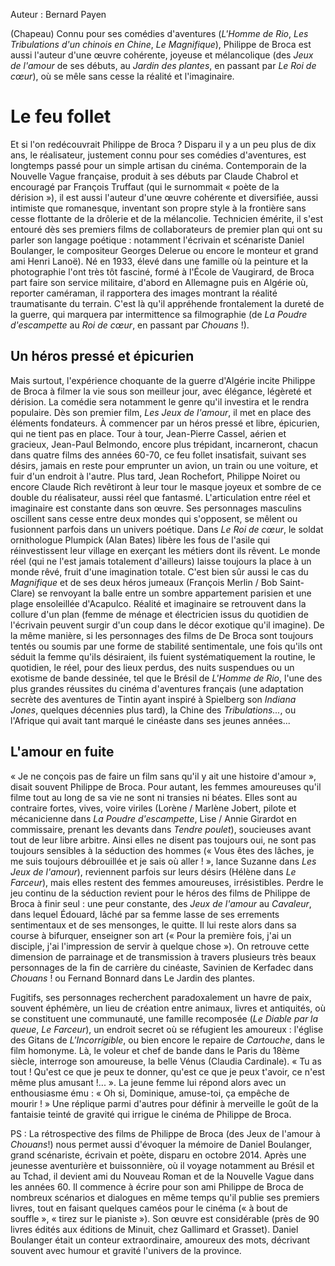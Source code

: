 Auteur : Bernard Payen

(Chapeau) Connu pour ses comédies d'aventures (*L'Homme de Rio*, *Les Tribulations d'un chinois en Chine*, *Le Magnifique*), Philippe de Broca est aussi l'auteur d'une œuvre cohérente, joyeuse et mélancolique (des *Jeux de l'amour* de ses débuts, au *Jardin des plantes*, en passant par *Le Roi de cœur*), où se mêle sans cesse la réalité et l'imaginaire.

# Le feu follet

Et si l'on redécouvrait Philippe de Broca&nbsp;? Disparu il y a un peu plus de dix ans, le réalisateur, justement connu pour ses comédies d'aventures, est longtemps passé pour un simple artisan du cinéma. Contemporain de la Nouvelle Vague française, produit à ses débuts par Claude Chabrol et encouragé par François Truffaut (qui le surnommait «&nbsp;poète de la dérision&nbsp;»), il est aussi l'auteur d'une œuvre cohérente et diversifiée, aussi intimiste que romanesque, inventant son propre style à la frontière sans cesse flottante de la drôlerie et de la mélancolie. Technicien émérite, il s'est entouré dès ses premiers films de collaborateurs de premier plan qui ont su parler son langage poétique&nbsp;: notamment l'écrivain et scénariste Daniel Boulanger, le compositeur Georges Delerue ou encore le monteur et grand ami Henri Lanoë). Né en 1933, élevé dans une famille où la peinture et la photographie l'ont très tôt fasciné, formé à l'École de Vaugirard, de Broca part faire son service militaire, d'abord en Allemagne puis en Algérie où, reporter caméraman, il rapportera des images montrant la réalité traumatisante du terrain. C'est là qu'il appréhende frontalement la dureté de la guerre, qui marquera par intermittence sa filmographie (de *La Poudre d'escampette* au *Roi de cœur*, en passant par *Chouans*&nbsp;!).

## Un héros pressé et épicurien

Mais surtout, l'expérience choquante de la guerre d'Algérie incite Philippe de Broca à filmer la vie sous son meilleur jour, avec élégance, légèreté et dérision. La comédie sera notamment le genre qu'il investira et le rendra populaire. Dès son premier film, *Les Jeux de l'amour*, il met en place des éléments fondateurs. À commencer par un héros pressé et libre, épicurien, qui ne tient pas en place. Tour à tour, Jean-Pierre Cassel, aérien et gracieux, Jean-Paul Belmondo, encore plus trépidant, incarneront, chacun dans quatre films des années 60-70, ce feu follet insatisfait, suivant ses désirs, jamais en reste pour emprunter un avion, un train ou une voiture, et fuir d'un endroit à l'autre. Plus tard, Jean Rochefort, Philippe Noiret ou encore Claude Rich revêtiront à leur tour le masque joyeux et sombre de ce double du réalisateur, aussi réel que fantasmé. L'articulation entre réel et imaginaire est constante dans son œuvre. Ses personnages masculins oscillent sans cesse entre deux mondes qui s'opposent, se mêlent ou fusionnent parfois dans un univers poétique. Dans *Le Roi de cœur*, le soldat ornithologue Plumpick (Alan Bates) libère les fous de l'asile qui réinvestissent leur village en exerçant les métiers dont ils rêvent. Le monde réel (qui ne l'est jamais totalement d'ailleurs) laisse toujours la place à un monde rêvé, fruit d'une imagination totale. C'est bien sûr aussi le cas du *Magnifique* et de ses deux héros jumeaux (François Merlin / Bob Saint-Clare) se renvoyant la balle entre un sombre appartement parisien et une plage ensoleillée d'Acapulco. Réalité et imaginaire se retrouvent dans la collure d'un plan (femme de ménage et électricien issus du quotidien de l'écrivain peuvent surgir d'un coup dans le décor exotique qu'il imagine). De la même manière, si les personnages des films de De Broca sont toujours tentés ou soumis par une forme de stabilité sentimentale, une fois qu'ils ont séduit la femme qu'ils désiraient, ils fuient systématiquement la routine, le quotidien, le réel, pour des lieux perdus, des nuits suspendues ou un exotisme de bande dessinée, tel que le Brésil de *L'Homme de Rio*, l'une des plus grandes réussites du cinéma d'aventures français (une adaptation secrète des aventures de Tintin ayant inspiré à Spielberg son *Indiana Jones*, quelques décennies plus tard), la Chine des *Tribulations...*, ou l'Afrique qui avait tant marqué le cinéaste dans ses jeunes années...

## L'amour en fuite

«&nbsp;Je ne conçois pas de faire un film sans qu'il y ait une histoire d'amour&nbsp;», disait souvent Philippe de Broca. Pour autant, les femmes amoureuses qu'il filme tout au long de sa vie ne sont ni transies ni béates. Elles sont au contraire fortes, vives, voire viriles (Lorène / Marlène Jobert, pilote et mécanicienne dans *La Poudre d'escampette*, Lise / Annie Girardot en commissaire, prenant les devants dans *Tendre poulet*), soucieuses avant tout de leur libre arbitre. Ainsi elles ne disent pas toujours oui, ne sont pas toujours sensibles à la séduction des hommes («&nbsp;Vous êtes des lâches, je me suis toujours débrouillée et je sais où aller&nbsp;!&nbsp;», lance Suzanne dans *Les Jeux de l'amour*), reviennent parfois sur leurs désirs (Hélène dans *Le Farceur*), mais elles restent des femmes amoureuses, irrésistibles. Perdre le jeu continu de la séduction revient pour le héros des films de Philippe de Broca à finir seul&nbsp;: une peur constante, des *Jeux de l'amour* au *Cavaleur*, dans lequel Édouard, lâché par sa femme lasse de ses errements sentimentaux et de ses mensonges, le quitte. Il lui reste alors dans sa course à bifurquer, enseigner son art («&nbsp;Pour la première fois, j'ai un disciple, j'ai l'impression de servir à quelque chose&nbsp;»). On retrouve cette dimension de parrainage et de transmission à travers plusieurs très beaux personnages de la fin de carrière du cinéaste, Savinien de Kerfadec dans *Chouans*&nbsp;! ou Fernand Bonnard dans Le Jardin des plantes.

Fugitifs, ses personnages recherchent paradoxalement un havre de paix, souvent éphémère, un lieu de création entre animaux, livres et antiquités, où se constituent une communauté, une famille recomposée (*Le Diable par la queue*, *Le Farceur*), un endroit secret où se réfugient les amoureux&nbsp;: l'église des Gitans de *L'Incorrigible*, ou bien encore le repaire de *Cartouche*, dans le film homonyme. Là, le voleur et chef de bande dans le Paris du 18ème siècle, interroge son amoureuse, la belle Vénus (Claudia Cardinale). «&nbsp;Tu as tout&nbsp;! Qu'est ce que je peux te donner, qu'est ce que je peux t'avoir, ce n'est même plus amusant&nbsp;!...&nbsp;». La jeune femme lui répond alors avec un enthousiasme ému&nbsp;: «&nbsp;Oh si, Dominique, amuse-toi, ça empêche de mourir&nbsp;!&nbsp;» Une réplique parmi d'autres pour définir à merveille le goût de la fantaisie teinté de gravité qui irrigue le cinéma de Philippe de Broca.

PS : La rétrospective des films de Philippe de Broca (des Jeux de l'amour à *Chouans*!) nous permet aussi d'évoquer la mémoire de Daniel Boulanger, grand scénariste, écrivain et poète, disparu en octobre 2014. Après une jeunesse aventurière et buissonnière, où il voyage notamment au Brésil et au Tchad, il devient ami du Nouveau Roman et de la Nouvelle Vague dans les années 60. Il commence à écrire pour son ami Philippe de Broca de nombreux scénarios et dialogues en même temps qu'il publie ses premiers livres, tout en faisant quelques caméos pour le cinéma («&nbsp;à bout de souffle&nbsp;», «&nbsp;tirez sur le pianiste&nbsp;»). Son œuvre est considérable (près de 90 livres édités aux éditions de Minuit, chez Gallimard et Grasset). Daniel Boulanger était un conteur extraordinaire, amoureux des mots, décrivant souvent avec humour et gravité l'univers de la province.
